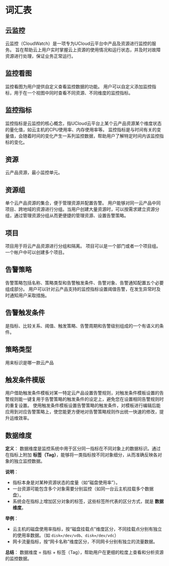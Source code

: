 # 词汇表

## 云监控

云监控（CloudWatch）是一项专为UCloud云平台中产品及资源进行监控的服务。
旨在帮助云上用户实时掌握云上资源的使用情况和运行状态，并及时对故障资源进行处理，保证业务正常运行。


## 监控看图

监控看图为用户提供自定义查看监控数据的功能。
用户可以自定义添加监控指标，用于在一个视图中同时查看不同资源、不同维度的监控指标。


## 监控指标

监控指标是云监控的核心概念，指UCloud云平台上某个云产品资源某个维度状态的量化值，如云主机的CPU使用率、内存使用率等。
监控指标是与时间有关的变量值，会随着时间的变化产生一系列监控数据，帮助用户了解特定时间内该监控指标的变化。


## 资源

云产品资源，最小监控单元。

## 资源组

单个云产品资源的集合，便于管理资源并配置告警。
用户能够对同一云产品中同项目、跨地域的资源进行分组。当用户创建大量资源时，可以按需求建立资源分组，通过管理资源分组从而更便捷的管理资源、设置告警策略。

## 项目

项目用于将云产品资源进行分组和隔离。
项目可以是一个部门或者一个项目组。一个帐户中可以创建多个项目。

## 告警策略

告警策略包括名称、策略类型和告警触发条件、告警对象、告警通知配置五个必要组成部分。
用户可以针对云产品支持的监控指标设置阈值告警，在发生异常时及时通知用户采取措施。

## 告警触发条件

是指标、比较关系、阈值、触发策略、告警周期和告警级别组成的一个有语义的条件。

## 策略类型

用来标识是哪一款云产品

## 触发条件模版

用户借助触发条件模板对某一特定云产品设置告警规则，对触发条件模板设置的告警规则能一键复用于告警策略的触发条件的设定上，避免您在设置相同告警规则时的重复设置。
使用触发条件模板设置告警策略的触发条件，对模板进行编辑后能应用到对应告警策略上，使您能更方便地对告警策略规则作出统一快速的修改，提升运维效率。

## 数据维度

**定义**：
 数据维度是监控系统中用于区分同一指标在不同对象上的数据标识。通过在指标上附加 **标签（Tag）**，能够将一类指标按不同对象细分，从而准确反映各对象的独立监控数据。

**说明**：

- 指标本身是对某种资源状态的度量（如“磁盘使用率”）。
- 一台资源可能包含多个对象需要分别监控（如同一台云主机挂载多个数据盘）。
- 系统会在指标上增加区分对象的标签，这些标签所代表的区分方式，就是 **数据维度**。

**举例**：

- 云主机的磁盘使用率指标，按“磁盘挂载点”维度区分，不同挂载点分别有独立的使用率数据。（如 `disk=/dev/vdb`、`disk=/dev/vdc`）
- 网卡流量指标，按“网卡名称”维度区分，不同网卡分别有独立的流量数据。

**总结**：
 数据维度 = 指标 + 标签（Tag），帮助用户在更细的粒度上查看和分析资源的监控数据。
